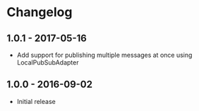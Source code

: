 # Changelog

## 1.0.1 - 2017-05-16

* Add support for publishing multiple messages at once using LocalPubSubAdapter

## 1.0.0 - 2016-09-02

* Initial release